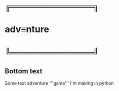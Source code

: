 #  ╔═════════════╗
#     adv≡nture  
#  ╚═════════════╝
##    Bottom text

Some text adventure '''game''' I'm making in python
